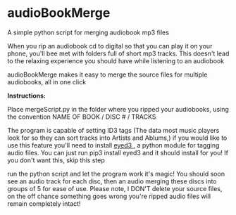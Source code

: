# audioBookMerge

A simple python script for merging audiobook mp3 files

When you rip an audiobook cd to digital so that you can play it on your phone, you'll bee met with folders full of short mp3 tracks. This doesn't lead to the relaxing experience you should have while listening to an audiobook

audioBookMerge makes it easy to merge the source files for multiple audiobooks, all in one click



<b>Instructions:</b>

Place mergeScript.py in the folder where you ripped your audiobooks, using the convention NAME OF BOOK / DISC # / TRACKS

The program is capable of setting ID3 tags (The data most music players look for so they can sort tracks into Artists and Ablums,) if you would like to use this feature you'll need to install <a href="https://eyed3.readthedocs.io/en/latest"> eyed3 </a>, a python module for tagging audio files. You can just run pip3 install eyed3 and it should install for you! 
If you don't want this, skip this step

run the python script and let the program work it's magic!
You should soon see an audio track for each disc, then an audio merging these discs into groups of 5 for ease of use. Please note, I DON'T delete your source files, on the off chance something goes wrong you're ripped audio files will remain completely intact!
